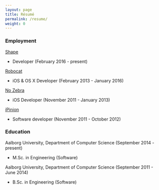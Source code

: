 ```yaml
---
layout: page
title: Résumé
permalink: /resume/
weight: 0
---
```


### Employment

<a href="http://shape.dk/" target="_blank">Shape</a>

- Developer (February 2016 - present)

<a href="http://robo.cat/" target="_blank">Robocat</a>

- iOS & OS X Developer (February 2013 - January 2016)

<a href="http://nozebra.dk/" target="_blank">No Zebra</a>

- iOS Developer (November 2011 - January 2013)

<a href="http://ipinion.dk/" target="_blank">iPinion</a>

- Software developer (November 2011 - October 2012)

### Education

Aalborg University, Department of Computer Science (September 2014 - present)

- M.Sc. in Engineering (Software)

Aalborg University, Department of Computer Science (September 2011 - June 2014)

- B.Sc. in Engineering (Software)
